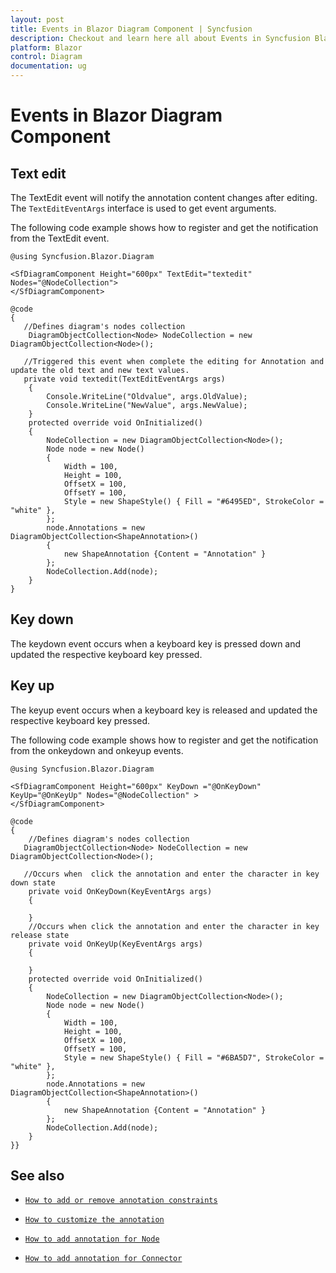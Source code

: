 ```yaml
---
layout: post
title: Events in Blazor Diagram Component | Syncfusion
description: Checkout and learn here all about Events in Syncfusion Blazor Diagram component and much more details.
platform: Blazor
control: Diagram
documentation: ug
---
```


# Events in Blazor Diagram Component

## Text edit

The TextEdit event will notify the annotation content changes after editing. The `TextEditEventArgs` interface is used to get event arguments.

The following code example shows how to register and get the notification from the TextEdit event.

```cshtml
@using Syncfusion.Blazor.Diagram

<SfDiagramComponent Height="600px" TextEdit="textedit"  Nodes="@NodeCollection">
</SfDiagramComponent>

@code
{
   //Defines diagram's nodes collection
    DiagramObjectCollection<Node> NodeCollection = new DiagramObjectCollection<Node>();

   //Triggered this event when complete the editing for Annotation and update the old text and new text values.
   private void textedit(TextEditEventArgs args)
    {
        Console.WriteLine("Oldvalue", args.OldValue);
        Console.WriteLine("NewValue", args.NewValue);
    }
    protected override void OnInitialized()
    {
        NodeCollection = new DiagramObjectCollection<Node>();
        Node node = new Node()
        {
            Width = 100,
            Height = 100,
            OffsetX = 100,
            OffsetY = 100,
            Style = new ShapeStyle() { Fill = "#6495ED", StrokeColor = "white" },
        };
        node.Annotations = new DiagramObjectCollection<ShapeAnnotation>()
        {
            new ShapeAnnotation {Content = "Annotation" }
        };
        NodeCollection.Add(node);
    }
}

```

## Key down

The keydown event occurs when a keyboard key is pressed down and updated the respective keyboard key pressed.

## Key up

The keyup event occurs when a keyboard key is released and updated the respective keyboard key pressed.

The following code example shows how to register and get the notification from the onkeydown and onkeyup events.

```cshtml
@using Syncfusion.Blazor.Diagram

<SfDiagramComponent Height="600px" KeyDown ="@OnKeyDown" KeyUp="@OnKeyUp" Nodes="@NodeCollection" >
</SfDiagramComponent>

@code
{
    //Defines diagram's nodes collection
   DiagramObjectCollection<Node> NodeCollection = new DiagramObjectCollection<Node>();

   //Occurs when  click the annotation and enter the character in key down state
    private void OnKeyDown(KeyEventArgs args)
    {

    }
    //Occurs when click the annotation and enter the character in key release state
    private void OnKeyUp(KeyEventArgs args)
    {

    }
    protected override void OnInitialized()
    {
        NodeCollection = new DiagramObjectCollection<Node>();
        Node node = new Node()
        {
            Width = 100,
            Height = 100,
            OffsetX = 100,
            OffsetY = 100,
            Style = new ShapeStyle() { Fill = "#6BA5D7", StrokeColor = "white" },
        };
        node.Annotations = new DiagramObjectCollection<ShapeAnnotation>()
        {
            new ShapeAnnotation {Content = "Annotation" }
        };
        NodeCollection.Add(node);
    }
}}

```

## See also

* [`How to add or remove annotation constraints`](../constraints/#annotation-constraints)

* [`How to customize the annotation`](./appearance)

* [`How to add annotation for Node`](./node-annotation)

* [`How to add annotation for Connector`](./connector-annotation)
